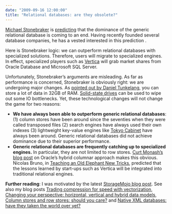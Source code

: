 ```yaml
---
date: "2009-09-16 12:00:00"
title: "Relational databases: are they obsolete?"
---
```




[Michael Stonebraker](https://en.wikipedia.org/wiki/Michael_Stonebraker) is [predicting](http://storagemojo.com/2009/09/14/rdbms-going-like-mainframes/) that the dominance of the generic relational database is coming to an end. Having recently founded several database companies, he has a vested interested in this prediction .

Here is Stonebraker logic: we can outperform relational databases with specialized solutions. Therefore, users will migrate to specialized engines. In effect, specialized players such as [Vertica](http://www.vertica.com/) will grab market shares from Oracle Database and Microsoft SQL Server.

Unfortunately, Stonebraker&rsquo;s arguments are misleading. As far as performance is concerned, Stonebraker is obviously right: we are undergoing major changes. As [pointed out by Daniel Tunkelang](http://thenoisychannel.com/2009/08/29/free-as-in-freebase), you can store a lot of data in 32GB of RAM. [Solid-state drives](/lemire/blog/2008/02/02/random-write-performance-in-solid-state-drives/) can be used to wipe out some IO bottlenecks. Yet, these technological changes will not change the game for two reasons:

- __We have always been able to outperform generic relational databases__: (1) column stores have been around since the seventies when they were called transposed files (2) search engines have always used their own indexes (3) lightweight key-value engines like [Tokyo Cabinet](http://1978th.net/tokyocabinet/) have always been around. Generic relational databases did not achieve dominance due to their superior performance.
- __Generic relational databases are frequently catching up to specialized engines.__ In particular, they are not limited to row stores. [Curt Monash&rsquo;s blog post](http://www.dbms2.com/2009/09/03/oracle-11g-exadata-hybrid-columnar-compression/) on Oracle&rsquo;s hybrid columnar approach makes this obvious. Nicolas Bruno, in [Teaching an Old Elephant New Tricks](http://research.microsoft.com/apps/pubs/default.aspx?id=74156), predicted that the lessons learned by start-ups such as Vertica will be integrated into traditional relational engines.


__Further reading__: I was motivated by the latest [StorageMojo blog post](http://storagemojo.com/2009/09/14/rdbms-going-like-mainframes/). See also my blog posts [Trading compression for speed with vectorization](/lemire/blog/2009/08/28/trading-compression-for-speed-with-vectorization/), [Changing your perspective: horizontal, vertical and hybrid data models](/lemire/blog/2009/09/04/changing-your-perspective-horizontal-vertical-and-hybrid-data-models/), [Column stores and row stores: should you care?](/lemire/blog/2009/07/03/column-stores-and-row-stores-should-you-care/) and [Native XML databases: have they taken the world over yet?](/lemire/blog/2008/12/04/native-xml-databases-have-they-taken-the-world-over-yet/)

